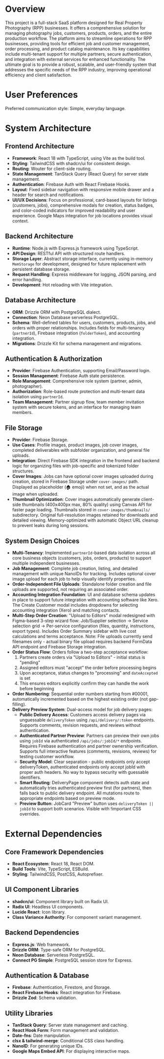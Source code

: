 # Overview

This project is a full-stack SaaS platform designed for Real Property Photography (RPP) businesses. It offers a comprehensive solution for managing photography jobs, customers, products, orders, and the entire production workflow. The platform aims to streamline operations for RPP businesses, providing tools for efficient job and customer management, order processing, and product catalog maintenance. Its key capabilities include multi-tenant support for multiple partners, secure authentication, and integration with external services for enhanced functionality. The ultimate goal is to provide a robust, scalable, and user-friendly system that addresses the specific needs of the RPP industry, improving operational efficiency and client satisfaction.

# User Preferences

Preferred communication style: Simple, everyday language.

# System Architecture

## Frontend Architecture
- **Framework**: React 18 with TypeScript, using Vite as the build tool.
- **Styling**: TailwindCSS with shadcn/ui for consistent design.
- **Routing**: Wouter for client-side routing.
- **State Management**: TanStack Query (React Query) for server state management.
- **Authentication**: Firebase Auth with React Firebase Hooks.
- **Layout**: Fixed sidebar navigation with responsive mobile drawer and a header for search and notifications.
- **UI/UX Decisions**: Focus on professional, card-based layouts for listings (customers, jobs), comprehensive modals for creation, status badges, and color-coded indicators for improved readability and user experience. Google Maps integration for job locations provides visual context.

## Backend Architecture
- **Runtime**: Node.js with Express.js framework using TypeScript.
- **API Design**: RESTful API with structured route handlers.
- **Storage Layer**: Abstract storage interface, currently using in-memory `MemStorage` for development, designed for future replacement with persistent database storage.
- **Request Handling**: Express middleware for logging, JSON parsing, and error handling.
- **Development**: Hot reloading with Vite integration.

## Database Architecture
- **ORM**: Drizzle ORM with PostgreSQL dialect.
- **Connection**: Neon Database serverless PostgreSQL.
- **Schema**: Well-defined tables for users, customers, products, jobs, and orders with proper relationships. Includes fields for multi-tenancy (`partnerId`), Firebase integration (`folderToken`), and accounting integration.
- **Migrations**: Drizzle Kit for schema management and migrations.

## Authentication & Authorization
- **Provider**: Firebase Authentication, supporting Email/Password login.
- **Session Management**: Firebase Auth state persistence.
- **Role Management**: Comprehensive role system (partner, admin, photographer).
- **Authorization**: Role-based route protection and multi-tenant data isolation using `partnerId`.
- **Team Management**: Partner signup flow, team member invitation system with secure tokens, and an interface for managing team members.

## File Storage
- **Provider**: Firebase Storage.
- **Use Cases**: Profile images, product images, job cover images, completed deliverables with subfolder organization, and general file uploads.
- **Integration**: Direct Firebase SDK integration in the frontend and backend logic for organizing files with job-specific and tokenized folder structures.
- **Cover Images**: Jobs can have optional cover images uploaded during creation, stored in Firebase Storage under `cover-images/` path. Displayed as placeholder (🏠 emoji) when not set, and as the actual image when uploaded.
- **Thumbnail Optimization**: Cover images automatically generate client-side thumbnails (400x400px max, 80% quality) using Canvas API for faster page loading. Thumbnails stored in `cover-images/thumbnails/` subdirectory. Original full-resolution images retained for downloads and detailed viewing. Memory-optimized with automatic Object URL cleanup to prevent leaks during long sessions.

## System Design Choices
- **Multi-Tenancy**: Implemented `partnerId`-based data isolation across all core business objects (customers, jobs, orders, products) to support multiple independent businesses.
- **Job Management**: Complete job creation, listing, and detailed management with unique NanoIDs for tracking. Includes optional cover image upload for each job to help visually identify properties.
- **Order-Independent File Uploads**: Standalone folder creation and file uploads are supported, not requiring an associated order.
- **Accounting Integration Foundation**: UI and database schema updates in place to support future integration with accounting software like Xero. The Create Customer modal includes dropdowns for selecting accounting integration (Xero) and matching contacts.
- **Multi-Step Order Creation**: "Upload to Editors" modal redesigned with Figma-based 3-step wizard flow: Job/Supplier selection → Service selection grid → Per-service configuration (files, quantity, instructions, export types). Includes Order Summary sidebar with live cost calculations and terms acceptance. Note: File uploads currently send filenames only - actual binary file upload requires backend FormData API endpoint and Firebase Storage integration.
- **Order Status Flow**: Orders follow a two-step acceptance workflow:
  1. Partners create orders via "Upload to Editors" - initial status is "pending"
  2. Assigned editors must "accept" the order before processing begins
  3. Upon acceptance, status changes to "processing" and `dateAccepted` is set
  4. This ensures editors explicitly confirm they can handle the work before beginning
- **Order Numbering**: Sequential order numbers starting from #00001, automatically incremented based on the highest existing order (not gap-filling).
- **Delivery Preview System**: Dual-access model for job delivery pages:
  - **Public Delivery Access**: Customers access delivery pages via unguessable `deliveryToken` using `/api/delivery/:token` endpoints. Supports comments, revision requests, and reviews without authentication.
  - **Authenticated Partner Preview**: Partners can preview their own jobs using `jobId` via authenticated `/api/jobs/:jobId/*` endpoints. Requires Firebase authentication and partner ownership verification. Supports full interactive features (comments, revisions, reviews) for testing customer workflow.
  - **Security Model**: Clear separation - public endpoints only accept deliveryToken, authenticated endpoints only accept jobId with proper auth headers. No way to bypass security with guessable identifiers.
  - **Smart Routing**: DeliveryPage component detects auth state and automatically tries authenticated preview first (for partners), then falls back to public delivery endpoint. All mutations route to appropriate endpoints based on preview mode.
  - **Preview Button**: JobCard "Preview" button uses `deliveryToken || jobId` to support both scenarios. Visible with !important CSS overrides.

# External Dependencies

## Core Framework Dependencies
- **React Ecosystem**: React 18, React DOM.
- **Build Tools**: Vite, TypeScript, ESBuild.
- **Styling**: TailwindCSS, PostCSS, Autoprefixer.

## UI Component Libraries
- **shadcn/ui**: Component library built on Radix UI.
- **Radix UI**: Headless UI components.
- **Lucide React**: Icon library.
- **Class Variance Authority**: For component variant management.

## Backend Dependencies
- **Express.js**: Web framework.
- **Drizzle ORM**: Type-safe ORM for PostgreSQL.
- **Neon Database**: Serverless PostgreSQL.
- **Connect PG Simple**: PostgreSQL session store for Express.

## Authentication & Database
- **Firebase**: Authentication, Firestore, and Storage.
- **React Firebase Hooks**: React integration for Firebase.
- **Drizzle Zod**: Schema validation.

## Utility Libraries
- **TanStack Query**: Server state management and caching.
- **React Hook Form**: Form management and validation.
- **Date-fns**: Date manipulation.
- **clsx & tailwind-merge**: Conditional CSS class handling.
- **NanoID**: For generating unique IDs.
- **Google Maps Embed API**: For displaying interactive maps.